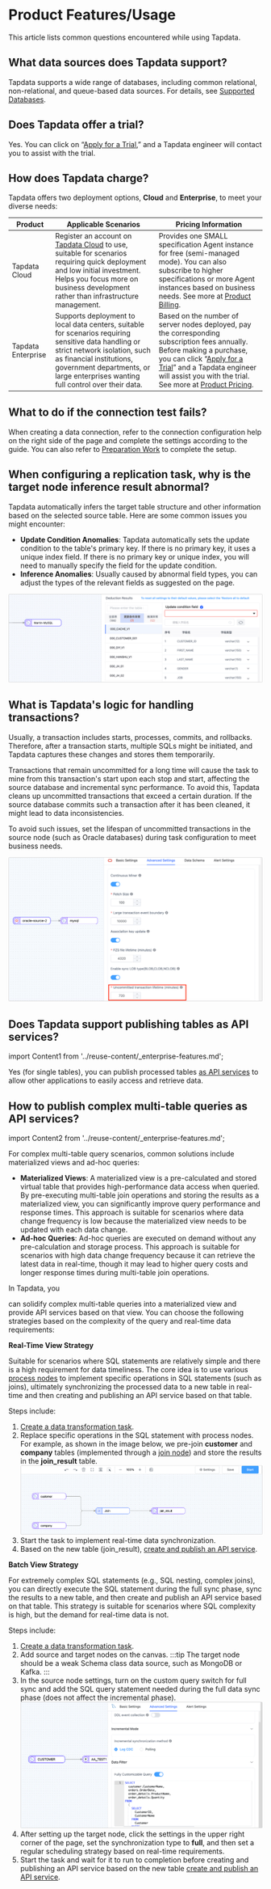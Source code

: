 # Product Features/Usage

This article lists common questions encountered while using Tapdata.

## What data sources does Tapdata support?

Tapdata supports a wide range of databases, including common relational, non-relational, and queue-based data sources. For details, see [Supported Databases](../introduction/supported-databases.md).

## Does Tapdata offer a trial?

Yes. You can click on “[Apply for a Trial](https://tapdata.net/tapdata-on-prem/demo.html),” and a Tapdata engineer will contact you to assist with the trial.

## How does Tapdata charge?

Tapdata offers two deployment options, **Cloud** and **Enterprise**, to meet your diverse needs:

| Product            | Applicable Scenarios                                                | Pricing Information                                                                                                    |
| ------------------ | ------------------------------------------------------------------- | ---------------------------------------------------------------------------------------------------------------------- |
| Tapdata Cloud      | Register an account on [Tapdata Cloud](https://cloud.tapdata.net/console/v3/) to use, suitable for scenarios requiring quick deployment and low initial investment. Helps you focus more on business development rather than infrastructure management. | Provides one SMALL specification Agent instance for free (semi-managed mode). You can also subscribe to higher specifications or more Agent instances based on business needs. See more at [Product Billing](billing/billing-overview.md). |
| Tapdata Enterprise | Supports deployment to local data centers, suitable for scenarios requiring sensitive data handling or strict network isolation, such as financial institutions, government departments, or large enterprises wanting full control over their data. | Based on the number of server nodes deployed, pay the corresponding subscription fees annually. Before making a purchase, you can click “[Apply for a Trial](https://tapdata.net/tapdata-on-prem/demo.html)” and a Tapdata engineer will assist you with the trial. See more at [Product Pricing](https://tapdata.net/pricing.html). |

## What to do if the connection test fails?

When creating a data connection, refer to the connection configuration help on the right side of the page and complete the settings according to the guide. You can also refer to [Preparation Work](../prerequisites) to complete the setup.

## When configuring a replication task, why is the target node inference result abnormal?

Tapdata automatically infers the target table structure and other information based on the selected source table. Here are some common issues you might encounter:

* **Update Condition Anomalies**: Tapdata automatically sets the update condition to the table's primary key. If there is no primary key, it uses a unique index field. If there is no primary key or unique index, you will need to manually specify the field for the update condition.
* **Inference Anomalies**: Usually caused by abnormal field types, you can adjust the types of the relevant fields as suggested on the page.

![Inference Result Anomalies](../images/faq_deduction_error.png)

## What is Tapdata's logic for handling transactions?

Usually, a transaction includes starts, processes, commits, and rollbacks. Therefore, after a transaction starts, multiple SQLs might be initiated, and Tapdata captures these changes and stores them temporarily.

Transactions that remain uncommitted for a long time will cause the task to mine from this transaction's start upon each stop and start, affecting the source database and incremental sync performance. To avoid this, Tapdata cleans up uncommitted transactions that exceed a certain duration. If the source database commits such a transaction after it has been cleaned, it might lead to data inconsistencies.

To avoid such issues, set the lifespan of uncommitted transactions in the source node (such as Oracle databases) during task configuration to meet business needs.

![Uncommitted Transaction Lifespan](../images/transaction_timeout.png)

## Does Tapdata support publishing tables as API services?

import Content1 from '../reuse-content/_enterprise-features.md';

<Content1 />

Yes (for single tables), you can publish processed tables [as API services](../user-guide/data-service/create-api-service.md) to allow other applications to easily access and retrieve data.

## How to publish complex multi-table queries as API services?

import Content2 from '../reuse-content/_enterprise-features.md';

<Content2 />

For complex multi-table query scenarios, common solutions include materialized views and ad-hoc queries:

* **Materialized Views**: A materialized view is a pre-calculated and stored virtual table that provides high-performance data access when queried. By pre-executing multi-table join operations and storing the results as a materialized view, you can significantly improve query performance and response times. This approach is suitable for scenarios where data change frequency is low because the materialized view needs to be updated with each data change.
* **Ad-hoc Queries**: Ad-hoc queries are executed on demand without any pre-calculation and storage process. This approach is suitable for scenarios with high data change frequency because it can retrieve the latest data in real-time, though it may lead to higher query costs and longer response times during multi-table join operations.

In Tapdata, you

can solidify complex multi-table queries into a materialized view and provide API services based on that view. You can choose the following strategies based on the complexity of the query and real-time data requirements:

**Real-Time View Strategy**

Suitable for scenarios where SQL statements are relatively simple and there is a high requirement for data timeliness. The core idea is to use various [process nodes](../user-guide/data-pipeline/data-development/process-node) to implement specific operations in SQL statements (such as joins), ultimately synchronizing the processed data to a new table in real-time and then creating and publishing an API service based on that table.

Steps include:

1. [Create a data transformation task](../user-guide/data-pipeline/data-development/create-task).
2. Replace specific operations in the SQL statement with process nodes. For example, as shown in the image below, we pre-join **customer** and **company** tables (implemented through a [join node](../user-guide/data-pipeline/data-development/process-node#join)) and store the results in the **join_result** table.
   ![Join Table](../images/join_table_for_api.png)
3. Start the task to implement real-time data synchronization.
4. Based on the new table (join_result), [create and publish an API service](../user-guide/data-service/create-api-service.md).

**Batch View Strategy**

For extremely complex SQL statements (e.g., SQL nesting, complex joins), you can directly execute the SQL statement during the full sync phase, sync the results to a new table, and then create and publish an API service based on that table. This strategy is suitable for scenarios where SQL complexity is high, but the demand for real-time data is not.

Steps include:

1. [Create a data transformation task](../user-guide/data-pipeline/data-development/create-task).
2. Add source and target nodes on the canvas.
   :::tip
   The target node should be a weak Schema class data source, such as MongoDB or Kafka.
   :::
3. In the source node settings, turn on the custom query switch for full sync and add the SQL query statement needed during the full data sync phase (does not affect the incremental phase).
   ![Custom Query](../images/query_table_for_api.png)
4. After setting up the target node, click the settings in the upper right corner of the page, set the synchronization type to **full**, and then set a regular scheduling strategy based on real-time requirements.
5. Start the task and wait for it to run to completion before creating and publishing an API service based on the new table [create and publish an API service](../user-guide/data-service/create-api-service.md).